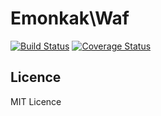 # Emonkak\Waf

[![Build Status](https://travis-ci.org/emonkak/php-waf.svg)](https://travis-ci.org/emonkak/php-waf)
[![Coverage Status](https://coveralls.io/repos/emonkak/php-waf/badge.svg)](https://coveralls.io/r/emonkak/php-waf)

## Licence

MIT Licence
